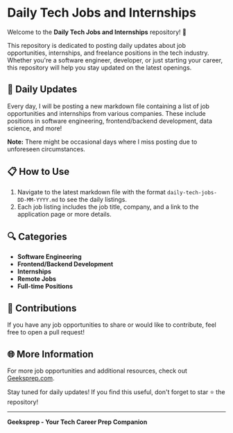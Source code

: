 # Daily Tech Jobs and Internships

Welcome to the **Daily Tech Jobs and Internships** repository! 🚀

This repository is dedicated to posting daily updates about job opportunities, internships, and freelance positions in the tech industry. Whether you're a software engineer, developer, or just starting your career, this repository will help you stay updated on the latest openings.

## 📅 Daily Updates

Every day, I will be posting a new markdown file containing a list of job opportunities and internships from various companies. These include positions in software engineering, frontend/backend development, data science, and more!

**Note:** There might be occasional days where I miss posting due to unforeseen circumstances.

## 📋 How to Use

1. Navigate to the latest markdown file with the format `daily-tech-jobs-DD-MM-YYYY.md` to see the daily listings.
2. Each job listing includes the job title, company, and a link to the application page or more details.

## 🔍 Categories

- **Software Engineering**
- **Frontend/Backend Development**
- **Internships**
- **Remote Jobs**
- **Full-time Positions**

## 📝 Contributions

If you have any job opportunities to share or would like to contribute, feel free to open a pull request!

## 🌐 More Information

For more job opportunities and additional resources, check out [Geeksprep.com](https://geeksprep.com).

Stay tuned for daily updates! If you find this useful, don't forget to star ⭐ the repository!

---

**Geeksprep - Your Tech Career Prep Companion**
